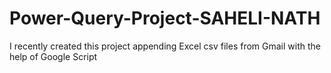 # Power-Query-Project-SAHELI-NATH
I recently created this project appending Excel csv files from Gmail with the help of Google Script
